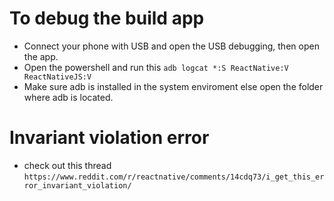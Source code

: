 # To debug the build app 
- Connect your phone with USB and open the USB debugging, then open the app.
- Open the powershell and run this `
adb logcat *:S ReactNative:V ReactNativeJS:V
`
- Make sure adb is installed in the system enviroment else open the folder where adb is located.

# Invariant violation error
- check out this thread
`
https://www.reddit.com/r/reactnative/comments/14cdq73/i_get_this_error_invariant_violation/
`